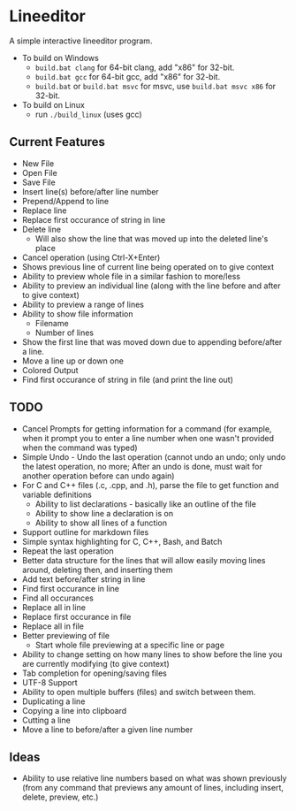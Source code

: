 # Lineeditor
A simple interactive lineeditor program.

* To build on Windows
  - `build.bat clang` for 64-bit clang, add "x86" for 32-bit.
  - `build.bat gcc` for 64-bit gcc, add "x86" for 32-bit.
  - `build.bat` or `build.bat msvc` for msvc, use `build.bat msvc x86` for 32-bit.
* To build on Linux
  - run `./build_linux` (uses gcc)

## Current Features
* New File
* Open File
* Save File
* Insert line(s) before/after line number
* Prepend/Append to line
* Replace line
* Replace first occurance of string in line
* Delete line
  - Will also show the line that was moved up into the deleted line's place
* Cancel operation (using Ctrl-X+Enter)
* Shows previous line of current line being operated on to give context
* Ability to preview whole file in a similar fashion to more/less
* Ability to preview an individual line (along with the line before and after to give context)
* Ability to preview a range of lines
* Ability to show file information
  - Filename
  - Number of lines
* Show the first line that was moved down due to appending before/after a line.
* Move a line up or down one
* Colored Output
* Find first occurance of string in file (and print the line out)

## TODO
* Cancel Prompts for getting information for a command (for example, when it prompt you to enter a line number when one wasn't provided when the command was typed)
* Simple Undo - Undo the last operation (cannot undo an undo; only undo the latest operation, no more; After an undo is done, must wait for another operation before can undo again)
* For C and C++ files (.c, .cpp, and .h), parse the file to get function and variable definitions
  - Ability to list declarations - basically like an outline of the file
  - Ability to show line a declaration is on
  - Ability to show all lines of a function
* Support outline for markdown files
* Simple syntax highlighting for C, C++, Bash, and Batch
* Repeat the last operation
* Better data structure for the lines that will allow easily moving lines around, deleting then, and inserting them
* Add text before/after string in line
* Find first occurance in line
* Find all occurances
* Replace all in line
* Replace first occurance in file
* Replace all in file
* Better previewing of file
  - Start whole file previewing at a specific line or page
* Ability to change setting on how many lines to show before the line you are currently modifying (to give context)
* Tab completion for opening/saving files
* UTF-8 Support
* Ability to open multiple buffers (files) and switch between them.
* Duplicating a line
* Copying a line into clipboard
* Cutting a line
* Move a line to before/after a given line number

## Ideas
* Ability to use relative line numbers based on what was shown previously (from any command that previews any amount of lines, including insert, delete, preview, etc.)
